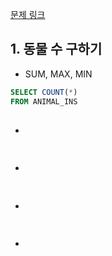 [문제 링크](https://school.programmers.co.kr/learn/challenges?order=acceptance_desc&languages=mysql%2Coracle&page=1&statuses=unsolved&levels=2)


## 1. 동물 수 구하기
+ SUM, MAX, MIN
```sql
SELECT COUNT(*)
FROM ANIMAL_INS
```

## 
+ 
```sql

```

## 
+ 
```sql

```

## 
+ 
```sql

```

## 
+ 
```sql

```